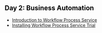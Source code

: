 <h2 style="color:black">Day 2: Business Automation</h2>



  - [Introduction to Workflow Process Service](https://community.ibm.com/community/user/automation/blogs/shu-jun-tang1/2021/12/30/an-introduction-to-workflow-process-service)
  - [Installing Workflow Process Service Trial](https://icp4a.github.io/workflow-process-service-trial)


  
  
  
  
  
  
  
  
  
  
  